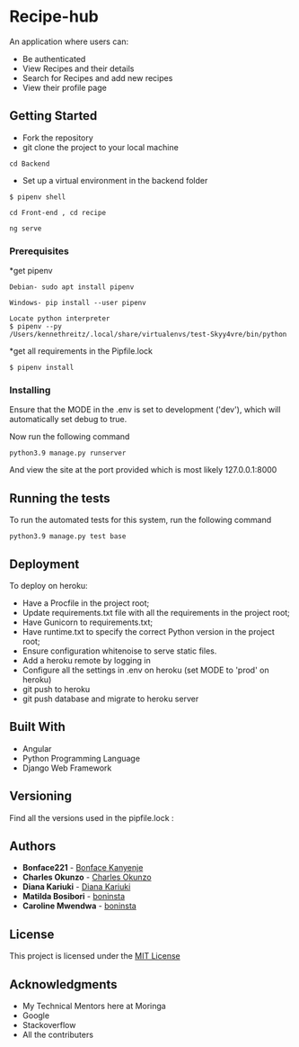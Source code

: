 # Recipe-hub

An application where users can:

- Be authenticated
- View Recipes and their details
- Search for Recipes and add new recipes
- View their profile page

## Getting Started

- Fork the repository
- git clone the project to your local machine

```
cd Backend
```

- Set up a virtual environment in the backend folder

```
$ pipenv shell
```

```
cd Front-end , cd recipe
```

```
ng serve
```

### Prerequisites

\*get pipenv

```
Debian- sudo apt install pipenv
```

```
Windows- pip install --user pipenv
```

```
Locate python interpreter
$ pipenv --py
/Users/kennethreitz/.local/share/virtualenvs/test-Skyy4vre/bin/python
```

\*get all requirements in the Pipfile.lock

```
$ pipenv install
```

### Installing

Ensure that the MODE in the .env is set to development ('dev'), which will automatically set debug to true.

Now run the following command

```
python3.9 manage.py runserver
```

And view the site at the port provided which is most likely 127.0.0.1:8000

## Running the tests

To run the automated tests for this system, run the following command

```
python3.9 manage.py test base

```

## Deployment

To deploy on heroku:

- Have a Procfile in the project root;
- Update requirements.txt file with all the requirements in the project root;
- Have Gunicorn to requirements.txt;
- Have runtime.txt to specify the correct Python version in the project root;
- Ensure configuration whitenoise to serve static files.
- Add a heroku remote by logging in
- Configure all the settings in .env on heroku (set MODE to 'prod' on heroku)
- git push to heroku
- git push database and migrate to heroku server

## Built With

- Angular
- Python Programming Language
- Django Web Framework

## Versioning

Find all the versions used in the pipfile.lock :

## Authors

- **Bonface221** - [Bonface Kanyenje](https://github.com/bonface221/)
- **Charles Okunzo** - [Charles Okunzo](https://github.com/charles-okunzo/)
- **Diana Kariuki** - [Diana Kariuki](https://github.com/bonface221/)
- **Matilda Bosibori** - [boninsta](https://github.com/bonface221/)
- **Caroline Mwendwa** - [boninsta](https://github.com/bonface221/)

## License

This project is licensed under the [MIT License](./LICENSE)

## Acknowledgments

- My Technical Mentors here at Moringa
- Google
- Stackoverflow
- All the contributers
